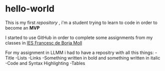 # hello-world
This is my first *repository*
, i'm a student trying to learn to code in order to become an **MVP**

I started to use GitHub in order to complete some assignments from my classes in [IES Francesc de Borja Moll](http://www.iesfbmoll.org/)

For my assignment in LLMM i had to have a repositry with all this things:
  -Title
  -Lists
  -Links
  -Something written in bold and something written in italic
  -Code and Syntax Highlighting
  -Tables
